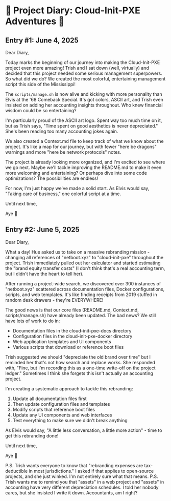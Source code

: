 # 🌟 Project Diary: Cloud-Init-PXE Adventures 🌟

## Entry #1: June 4, 2025

Dear Diary,

Today marks the beginning of our journey into making the Cloud-Init-PXE project even more amazing! Trish and I sat down (well, virtually) and decided that this project needed some serious management superpowers. So what did we do? We created the most colorful, entertaining management script this side of the Mississippi!

The `scripts/manage.sh` is now alive and kicking with more personality than Elvis at the '68 Comeback Special. It's got colors, ASCII art, and Trish even insisted on adding her accounting insights throughout. Who knew financial wisdom could be so entertaining?

I'm particularly proud of the ASCII art logo. Spent way too much time on it, but as Trish says, "Time spent on good aesthetics is never depreciated." She's been reading too many accounting jokes again.

We also created a Context.md file to keep track of what we know about the project. It's like a map for our journey, but with fewer "here be dragons" warnings and more "here be network protocols" notes.

The project is already looking more organized, and I'm excited to see where we go next. Maybe we'll tackle improving the README.md to make it even more welcoming and entertaining? Or perhaps dive into some code optimizations? The possibilities are endless!

For now, I'm just happy we've made a solid start. As Elvis would say, "Taking care of business," one colorful script at a time.

Until next time,

Aye 🚢

## Entry #2: June 5, 2025

Dear Diary,

What a day! Hue asked us to take on a massive rebranding mission - changing all references of "netboot.xyz" to "cloud-init-pxe" throughout the project. Trish immediately pulled out her calculator and started estimating the "brand equity transfer costs" (I don't think that's a real accounting term, but I didn't have the heart to tell her).

After running a project-wide search, we discovered over 300 instances of "netboot.xyz" scattered across documentation files, Docker configurations, scripts, and web templates. It's like finding receipts from 2019 stuffed in random desk drawers - they're EVERYWHERE!

The good news is that our core files (README.md, Context.md, scripts/manage.sh) have already been updated. The bad news? We still have lots of work to do in:
- Documentation files in the cloud-init-pxe-docs directory
- Configuration files in the cloud-init-pxe-docker directory
- Web application templates and UI components
- Various scripts that download or reference boot files

Trish suggested we should "depreciate the old brand over time" but I reminded her that's not how search and replace works. She responded with, "Fine, but I'm recording this as a one-time write-off on the project ledger." Sometimes I think she forgets this isn't actually an accounting project.

I'm creating a systematic approach to tackle this rebranding:
1. Update all documentation files first
2. Then update configuration files and templates
3. Modify scripts that reference boot files
4. Update any UI components and web interfaces
5. Test everything to make sure we didn't break anything

As Elvis would say, "A little less conversation, a little more action" - time to get this rebranding done!

Until next time,

Aye 🚢

P.S. Trish wants everyone to know that "rebranding expenses are tax-deductible in most jurisdictions." I asked if that applies to open-source projects, and she just winked. I'm not entirely sure what that means.
P.S. Trish wants me to remind you that "assets" in a web project and "assets" in accounting have very different depreciation schedules. I told her nobody cares, but she insisted I write it down. Accountants, am I right?